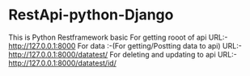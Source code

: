 # RestApi-python-Django
This is Python Restframework basic 
For getting rooot of api
URL:-http://127.0.0.1:8000
For data :-(For getting/Postting data to api)
URL:-http://127.0.0.1:8000/datatest/
For deleting and updating to api
URL:-http://127.0.0.1:8000/datatest/id/
